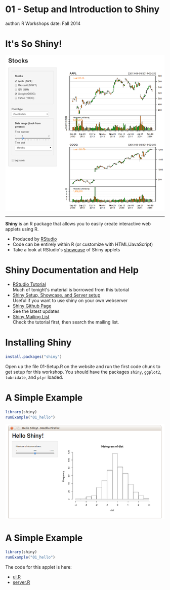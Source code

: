 01 - Setup and Introduction to Shiny
========================================================
author: R Workshops
date: Fall 2014

It's So Shiny!
========================================================

![Picture of Sample Applet](01-Setup-figure/SampleAppImage.png)
***
**Shiny** is an R package that allows you to easily create interactive web applets using R. 

- Produced by [RStudio](http://shiny.rstudio.com)
- Code can be entirely within R (or customize with HTML/JavaScript)
- Take a look at RStudio's [showcase](http://shiny.rstudio.com/gallery/) of Shiny applets

Shiny Documentation and Help
========================================================
- [RStudio Tutorial](http://rstudio.github.io/shiny/tutorial/#welcome)  
Much of tonight's material is borrowed from this tutorial
- [Shiny Setup, Showcase, and Server setup](http://shiny.rstudio.com)  
Useful if you want to use shiny on your own webserver
- [Shiny Github Page](https://github.com/rstudio/shiny)  
See the latest updates
- [Shiny Mailing List](https://groups.google.com/forum/#!forum/shiny-discuss)  
Check the tutorial first, then search the mailing list.

Installing Shiny
========================================================


```r
install.packages("shiny")
```
Open up the file 01-Setup.R on the website and run the first code chunk to get setup for this workshop. You should have the packages `shiny`, `ggplot2`, `lubridate`, and `plyr` loaded. 

A Simple Example
========================================================

```r
library(shiny)
runExample("01_hello")
```
<center>
<img src="01-Setup-figure/HelloShinyScreenshot.png" alt="Picture of Hello Shiny! Applet">
</center>



A Simple Example
========================================================

```r
library(shiny)
runExample("01_hello")
```

The code for this applet is here:
- [ui.R](http://heike.github.io/rwrks/06-r-shiny/Code/Applet1/ui.R)
- [server.R](http://heike.github.io/rwrks/06-r-shiny/Code/Applet1/server.R)
